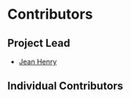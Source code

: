 # Contributors
## Project Lead

* [Jean Henry](https://github.com/ansjhenry)

## Individual Contributors

